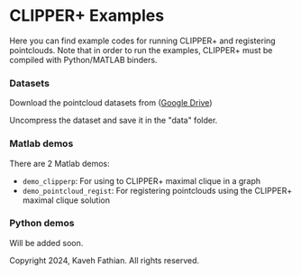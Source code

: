 # CLIPPER+ Examples

Here you can find example codes for running CLIPPER+ and registering pointclouds. Note that in order to run the examples, CLIPPER+ must be compiled with Python/MATLAB binders.

### Datasets

Download the pointcloud datasets from ([Google Drive](https://drive.google.com/drive/folders/1-SshbPvfBeVXw3r7OazfwO0A1kwNSy23?usp=sharing))

Uncompress the dataset and save it in the "data" folder.


### Matlab demos

There are 2 Matlab demos:
- `demo_clipperp`: For using to CLIPPER+ maximal clique in a graph
- `demo_pointcloud_regist`: For registering pointclouds using the CLIPPER+ maximal clique solution


### Python demos

Will be added soon.


Copyright 2024, Kaveh Fathian. All rights reserved.
		